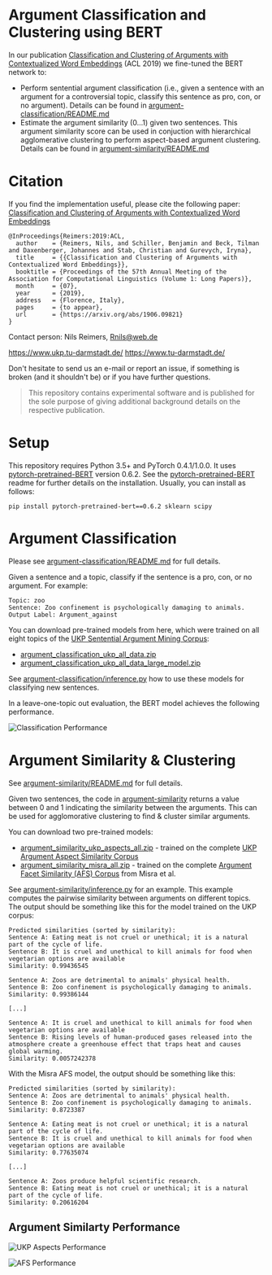 # Argument Classification and Clustering using BERT
In our publication [Classification and Clustering of Arguments with Contextualized Word Embeddings](https://arxiv.org/abs/1906.09821) (ACL 2019) we fine-tuned the BERT network to:
- Perform sentential argument classification (i.e., given a sentence with an argument for a controversial topic, classify this sentence as pro, con, or no argument). Details can be found in [argument-classification/README.md](argument-classification/README.md)
- Estimate the argument similarity (0...1) given two sentences. This argument similarity score can be used in conjuction with hierarchical agglomerative clustering to perform aspect-based argument clustering. Details can be found in [argument-similarity/README.md](argument-similarity/README.md)


# Citation
If you find the implementation useful, please cite the following paper: [Classification and Clustering of Arguments with Contextualized Word Embeddings](https://arxiv.org/abs/1906.09821)

```
@InProceedings{Reimers:2019:ACL,
  author    = {Reimers, Nils, and Schiller, Benjamin and Beck, Tilman and Daxenberger, Johannes and Stab, Christian and Gurevych, Iryna},
  title     = {{Classification and Clustering of Arguments with Contextualized Word Embeddings}},
  booktitle = {Proceedings of the 57th Annual Meeting of the Association for Computational Linguistics (Volume 1: Long Papers)},
  month     = {07},
  year      = {2019},
  address   = {Florence, Italy},
  pages     = {to appear},
  url       = {https://arxiv.org/abs/1906.09821}
}
``` 



Contact person: Nils Reimers, Rnils@web.de

https://www.ukp.tu-darmstadt.de/ https://www.tu-darmstadt.de/


Don't hesitate to send us an e-mail or report an issue, if something is broken (and it shouldn't be) or if you have further questions.

> This repository contains experimental software and is published for the sole purpose of giving additional background details on the respective publication. 

# Setup

This repository requires Python 3.5+ and PyTorch 0.4.1/1.0.0. It uses [pytorch-pretrained-BERT](https://github.com/huggingface/pytorch-pretrained-BERT/) version 0.6.2. See the [pytorch-pretrained-BERT](https://github.com/huggingface/pytorch-pretrained-BERT/) readme for further details on the installation. Usually, you can install as follows:
```
pip install pytorch-pretrained-bert==0.6.2 sklearn scipy
```

# Argument Classification
Please see [argument-classification/README.md](argument-classification/README.md) for full details.

Given a sentence and a topic, classify if the sentence is a pro, con, or no argument. For example:
```
Topic: zoo
Sentence: Zoo confinement is psychologically damaging to animals.
Output Label: Argument_against
```

You can download pre-trained models from here, which were trained on all eight topics of the [UKP Sentential Argument Mining Corpus](https://www.informatik.tu-darmstadt.de/ukp/research_6/data/argumentation_mining_1/ukp_sentential_argument_mining_corpus/index.en.jsp):
- [argument_classification_ukp_all_data.zip](https://public.ukp.informatik.tu-darmstadt.de/reimers/2019_acl-BERT-argument-classification-and-clustering/models/argument_classification_ukp_all_data.zip)
- [argument_classification_ukp_all_data_large_model.zip](https://public.ukp.informatik.tu-darmstadt.de/reimers/2019_acl-BERT-argument-classification-and-clustering/models/argument_classification_ukp_all_data_large_model.zip)


See [argument-classification/inference.py](argument-classification/inference.py) how to use these models for classifying new sentences.

In a leave-one-topic out evaluation, the BERT model achieves the following performance.

![Classification Performance](https://public.ukp.informatik.tu-darmstadt.de/reimers/2019_acl-BERT-argument-classification-and-clustering/images/table_classification_results.png)


# Argument Similarity & Clustering
See [argument-similarity/README.md](argument-similarity/README.md) for full details.

Given two sentences, the code in [argument-similarity](argument-similarity/) returns a value between 0 and 1 indicating the similarity between the arguments. This can be used for agglomorative clustering to find & cluster similar arguments.

You can download two pre-trained models:
- [argument_similarity_ukp_aspects_all.zip](https://public.ukp.informatik.tu-darmstadt.de/reimers/2019_acl-BERT-argument-classification-and-clustering/models/argument_similarity_ukp_aspects_all.zip) - trained on the complete [UKP Argument Aspect Similarity Corpus](https://www.informatik.tu-darmstadt.de/ukp/research_6/data/argumentation_mining_1/ukp_argument_aspect_similarity_corpus/ukp_argument_aspect_similarity_corpus.en.jsp)
- [argument_similarity_misra_all.zip](https://public.ukp.informatik.tu-darmstadt.de/reimers/2019_acl-BERT-argument-classification-and-clustering/models/argument_similarity_misra_all.zip) - trained on the complete [Argument Facet Similarity (AFS) Corpus](https://nlds.soe.ucsc.edu/node/44) from Misra et al.


See [argument-similarity/inference.py](argument-similarity/inference.py) for an example. This example computes the pairwise similarity between arguments on different topics.
The output should be something like this for the model trained on the UKP corpus:
```
Predicted similarities (sorted by similarity):
Sentence A: Eating meat is not cruel or unethical; it is a natural part of the cycle of life.
Sentence B: It is cruel and unethical to kill animals for food when vegetarian options are available
Similarity: 0.99436545

Sentence A: Zoos are detrimental to animals' physical health.
Sentence B: Zoo confinement is psychologically damaging to animals.
Similarity: 0.99386144

[...]

Sentence A: It is cruel and unethical to kill animals for food when vegetarian options are available
Sentence B: Rising levels of human-produced gases released into the atmosphere create a greenhouse effect that traps heat and causes global warming.
Similarity: 0.0057242378
```

With the Misra AFS model, the output should be something like this:
```
Predicted similarities (sorted by similarity):
Sentence A: Zoos are detrimental to animals' physical health.
Sentence B: Zoo confinement is psychologically damaging to animals.
Similarity: 0.8723387

Sentence A: Eating meat is not cruel or unethical; it is a natural part of the cycle of life.
Sentence B: It is cruel and unethical to kill animals for food when vegetarian options are available
Similarity: 0.77635074

[...]

Sentence A: Zoos produce helpful scientific research.
Sentence B: Eating meat is not cruel or unethical; it is a natural part of the cycle of life.
Similarity: 0.20616204
```


## Argument Similarty Performance

![UKP Aspects Performance](https://public.ukp.informatik.tu-darmstadt.de/reimers/2019_acl-BERT-argument-classification-and-clustering/images/table_UKP_Aspects_results.png)

![AFS Performance](https://public.ukp.informatik.tu-darmstadt.de/reimers/2019_acl-BERT-argument-classification-and-clustering/images/table_AFS_results.png)




